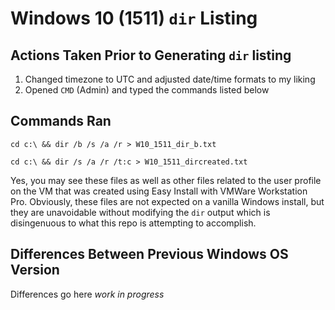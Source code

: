 # Windows 10 (1511) `dir` Listing

## Actions Taken Prior to Generating `dir` listing

1. Changed timezone to UTC and adjusted date/time formats to my liking
2. Opened `CMD` (Admin) and typed the commands listed below

## Commands Ran

```
cd c:\ && dir /b /s /a /r > W10_1511_dir_b.txt
```

```
cd c:\ && dir /s /a /r /t:c > W10_1511_dircreated.txt
```

Yes, you may see these files as well as other files related to the user profile on the VM that was created using Easy Install with VMWare Workstation Pro. Obviously, these files are not expected on a vanilla Windows install, but they are unavoidable without modifying the `dir` output which is disingenuous to what this repo is attempting to accomplish.

## Differences Between Previous Windows OS Version

Differences go here *work in progress*
